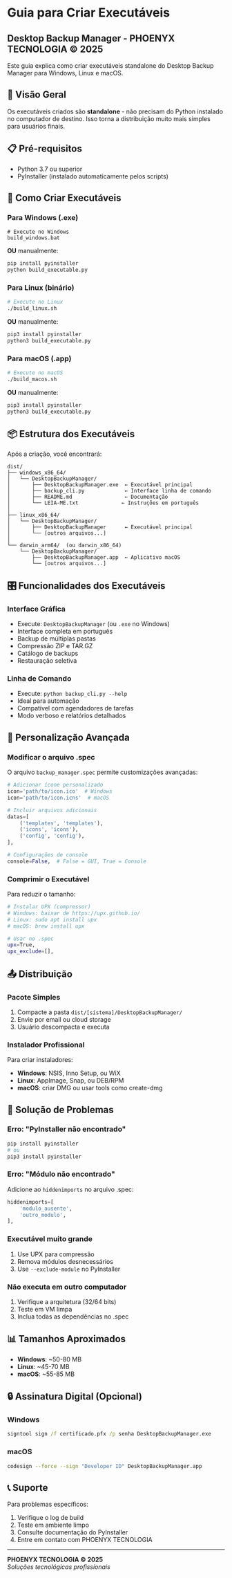 # Guia para Criar Executáveis
## Desktop Backup Manager - PHOENYX TECNOLOGIA © 2025

Este guia explica como criar executáveis standalone do Desktop Backup Manager para Windows, Linux e macOS.

## 🎯 Visão Geral

Os executáveis criados são **standalone** - não precisam do Python instalado no computador de destino. Isso torna a distribuição muito mais simples para usuários finais.

## 📋 Pré-requisitos

- Python 3.7 ou superior
- PyInstaller (instalado automaticamente pelos scripts)

## 🚀 Como Criar Executáveis

### Para Windows (.exe)

```batch
# Execute no Windows
build_windows.bat
```

**OU** manualmente:
```cmd
pip install pyinstaller
python build_executable.py
```

### Para Linux (binário)

```bash
# Execute no Linux
./build_linux.sh
```

**OU** manualmente:
```bash
pip3 install pyinstaller
python3 build_executable.py
```

### Para macOS (.app)

```bash
# Execute no macOS
./build_macos.sh
```

**OU** manualmente:
```bash
pip3 install pyinstaller
python3 build_executable.py
```

## 📦 Estrutura dos Executáveis

Após a criação, você encontrará:

```
dist/
├── windows_x86_64/
│   └── DesktopBackupManager/
│       ├── DesktopBackupManager.exe  ← Executável principal
│       ├── backup_cli.py             ← Interface linha de comando
│       ├── README.md                 ← Documentação
│       └── LEIA-ME.txt              ← Instruções em português
│
├── linux_x86_64/
│   └── DesktopBackupManager/
│       ├── DesktopBackupManager      ← Executável principal
│       └── [outros arquivos...]
│
└── darwin_arm64/  (ou darwin_x86_64)
    └── DesktopBackupManager/
        ├── DesktopBackupManager.app  ← Aplicativo macOS
        └── [outros arquivos...]
```

## 🎛️ Funcionalidades dos Executáveis

### Interface Gráfica
- Execute: `DesktopBackupManager` (ou `.exe` no Windows)
- Interface completa em português
- Backup de múltiplas pastas
- Compressão ZIP e TAR.GZ
- Catálogo de backups
- Restauração seletiva

### Linha de Comando
- Execute: `python backup_cli.py --help`
- Ideal para automação
- Compatível com agendadores de tarefas
- Modo verboso e relatórios detalhados

## 🔧 Personalização Avançada

### Modificar o arquivo .spec

O arquivo `backup_manager.spec` permite customizações avançadas:

```python
# Adicionar ícone personalizado
icon='path/to/icon.ico'  # Windows
icon='path/to/icon.icns'  # macOS

# Incluir arquivos adicionais
datas=[
    ('templates', 'templates'),
    ('icons', 'icons'),
    ('config', 'config'),
],

# Configurações de console
console=False,  # False = GUI, True = Console
```

### Comprimir o Executável

Para reduzir o tamanho:

```bash
# Instalar UPX (compressor)
# Windows: baixar de https://upx.github.io/
# Linux: sudo apt install upx
# macOS: brew install upx

# Usar no .spec
upx=True,
upx_exclude=[],
```

## 📤 Distribuição

### Pacote Simples
1. Compacte a pasta `dist/[sistema]/DesktopBackupManager/`
2. Envie por email ou cloud storage
3. Usuário descompacta e executa

### Instalador Profissional
Para criar instaladores:

- **Windows**: NSIS, Inno Setup, ou WiX
- **Linux**: AppImage, Snap, ou DEB/RPM
- **macOS**: criar DMG ou usar tools como create-dmg

## 🐛 Solução de Problemas

### Erro: "PyInstaller não encontrado"
```bash
pip install pyinstaller
# ou
pip3 install pyinstaller
```

### Erro: "Módulo não encontrado"
Adicione ao `hiddenimports` no arquivo .spec:
```python
hiddenimports=[
    'modulo_ausente',
    'outro_modulo',
],
```

### Executável muito grande
1. Use UPX para compressão
2. Remova módulos desnecessários
3. Use `--exclude-module` no PyInstaller

### Não executa em outro computador
1. Verifique a arquitetura (32/64 bits)
2. Teste em VM limpa
3. Inclua todas as dependências no .spec

## 📊 Tamanhos Aproximados

- **Windows**: ~50-80 MB
- **Linux**: ~45-70 MB  
- **macOS**: ~55-85 MB

## 🔒 Assinatura Digital (Opcional)

### Windows
```cmd
signtool sign /f certificado.pfx /p senha DesktopBackupManager.exe
```

### macOS
```bash
codesign --force --sign "Developer ID" DesktopBackupManager.app
```

## 📞 Suporte

Para problemas específicos:
1. Verifique o log de build
2. Teste em ambiente limpo
3. Consulte documentação do PyInstaller
4. Entre em contato com PHOENYX TECNOLOGIA

---

**PHOENYX TECNOLOGIA © 2025**  
*Soluções tecnológicas profissionais*